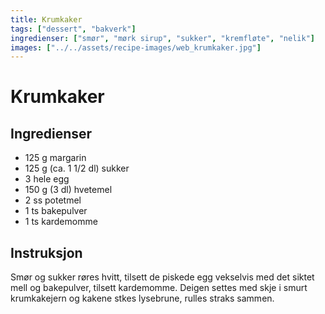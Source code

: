 ```yaml
---
title: Krumkaker
tags: ["dessert", "bakverk"]
ingredienser: ["smør", "mørk sirup", "sukker", "kremfløte", "nelik"]
images: ["../../assets/recipe-images/web_krumkaker.jpg"]
---
```


# Krumkaker

## Ingredienser

- 125 g margarin
- 125 g (ca. 1 1/2 dl) sukker
- 3 hele egg
- 150 g (3 dl) hvetemel
- 2 ss potetmel
- 1 ts bakepulver
- 1 ts kardemomme

## Instruksjon

Smør og sukker røres hvitt, tilsett de piskede egg vekselvis med det siktet mell og bakepulver, tilsett kardemomme. Deigen settes med skje i smurt krumkakejern og kakene stkes lysebrune, rulles straks sammen.
